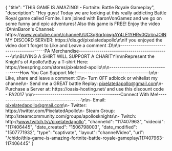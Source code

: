 {
    "title": "THIS GAME IS AMAZING! - Fortnite: Battle Royale Gameplay",
    "description": "Hey guys! Today we are looking at this really addicting Battle Royal game called Fornite. I am joined with BaronVonGamez and we go on some funny and epic adventures! Also this game is FREE! Enjoy the video :D\n\nBaron's Channel: https:\/\/www.youtube.com\/channel\/UC3qSqrIqiwgAY4LE1YHRv0Q\n\nJOIN MY DISCORD SERVER: https:\/\/dis.gd\/pixelatedapollo\n\nIf you enjoyed the video don't forget to Like and Leave a comment :D\n\n-----------------------------------------PA Merchandise---------------------------------------------\n\nBUYING A SHIRT WILL SUPPORT A CHARITY!\n\nRepresent the Knight's of Apollo!\nBuy a T-shirt Here: https:\/\/teespring.com\/stores\/pixelated-apollo\n\n----------------------------------How You Can Support Me! -----------------------------------\n\n- Like, share and leave a comment :D\n- Turn OFF adblock or whitelist my channel\n- Send me a GREAT battle Replay: pixelatedapollo@gmail.com\n- Purchase a Server at: https:\/\/oasis-hosting.net\/ and use this discount code - PA2017 \n\n------------------------------------------Connect With Me!-----------------------------------------\n\n- Email: pixelatedapollo@gmail.com\n- Twitter: https:\/\/twitter.com\/PixelatedApollo\n- Steam Group:  http:\/\/steamcommunity.com\/groups\/apollosknights\n- Twitch: http:\/\/www.twitch.tv\/pixelatedapollo",
    "channelid": "117407963",
    "videoid": "117406445",
    "date_created": "1506798003",
    "date_modified": "1507771932",
    "type": "captivate",
    "layout": "channelVideo",
    "url": "\/chido\/this-game-is-amazing-fortnite-battle-royale-gameplay\/117407963-117406445"
}